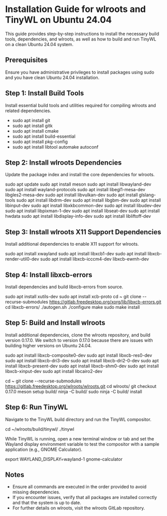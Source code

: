 # Installation Guide for wlroots and TinyWL on Ubuntu 24.04

This guide provides step-by-step instructions to install the necessary build tools, dependencies, and wlroots, as well as how to build and run TinyWL on a clean Ubuntu 24.04 system.

## Prerequisites

Ensure you have administrative privileges to install packages using sudo and you have clean Ubuntu 24.04 installation.

## Step 1: Install Build Tools

Install essential build tools and utilities required for compiling wlroots and related dependencies.

- sudo apt install git
- sudo apt install gitk
- sudo apt install cmake
- sudo apt install build-essential
- sudo apt install pkg-config
- sudo apt install libtool automake autoconf


## Step 2: Install wlroots Dependencies

Update the package index and install the core dependencies for wlroots.

sudo apt update
sudo apt install meson
sudo apt install libwayland-dev
sudo apt install wayland-protocols
sudo apt install libegl1-mesa-dev libgles2-mesa-dev
sudo apt install libvulkan-dev
sudo apt install glslang-tools
sudo apt install libdrm-dev
sudo apt install libgbm-dev
sudo apt install libinput-dev
sudo apt install libxkbcommon-dev
sudo apt install libudev-dev
sudo apt install libpixman-1-dev
sudo apt install libseat-dev
sudo apt install hwdata
sudo apt install libdisplay-info-dev
sudo apt install libliftoff-dev


## Step 3: Install wlroots X11 Support Dependencies

Install additional dependencies to enable X11 support for wlroots.

sudo apt install xwayland
sudo apt install libxcb1-dev
sudo apt install libxcb-render-util0-dev
sudo apt install libxcb-icccm4-dev libxcb-ewmh-dev


## Step 4: Install libxcb-errors

Install dependencies and build libxcb-errors from source.

sudo apt install xutils-dev
sudo apt install xcb-proto
cd ~
git clone --recurse-submodules https://gitlab.freedesktop.org/xorg/lib/libxcb-errors.git
cd libxcb-errors/
./autogen.sh
./configure
make
sudo make install


## Step 5: Build and Install wlroots

Install additional dependencies, clone the wlroots repository, and build version 0.17.0. We switch to version 0.17.0 because there are issues with building higher versions on Ubuntu 24.04.

sudo apt install libxcb-composite0-dev
sudo apt install libxcb-res0-dev
sudo apt install libxcb-dri3-dev
sudo apt install libxcb-dri2-0-dev
sudo apt install libxcb-present-dev
sudo apt install libxcb-shm0-dev
sudo apt install libxcb-xinput-dev
sudo apt install libcairo2-dev

cd ~
git clone --recurse-submodules https://gitlab.freedesktop.org/wlroots/wlroots.git
cd wlroots/
git checkout 0.17.0
meson setup build/
ninja -C build/
sudo ninja -C build/ install


## Step 6: Run TinyWL

Navigate to the TinyWL build directory and run the TinyWL compositor.

cd ~/wlroots/build/tinywl/
./tinywl

While TinyWL is running, open a new terminal window or tab and set the Wayland display environment variable to test the compositor with a sample application (e.g., GNOME Calculator).

export WAYLAND_DISPLAY=wayland-1
gnome-calculator

## Notes

- Ensure all commands are executed in the order provided to avoid missing dependencies.
- If you encounter issues, verify that all packages are installed correctly and that the system is up to date.
- For further details on wlroots, visit the wlroots GitLab repository.








